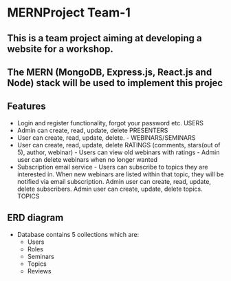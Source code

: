 # MERNProject Team-1
   ## This is a team project aiming at developing a website for a workshop.
   ## The MERN (MongoDB, Express.js, React.js and Node) stack will be used to implement this projec

 ## Features
   - Login and register functionality, forgot your password etc. USERS 
   - Admin can create, read, update, delete PRESENTERS 
   - User can create, read, update, delete. - WEBINARS/SEMINARS 
   - User can create, read, update, delete RATINGS (comments, stars(out of 5), author, webinar) - Users can view old webinars with ratings - Admin user can delete   webinars when no longer wanted 
   - Subscription email service - Users can subscribe to topics they are interested in. When new webinars are listed within that topic, they will be notified via email subscription. Admin user can create, read, update, delete subscribers. Admin user can create, update, delete topics. TOPICS 
## ERD diagram
  - Database contains 5 collections which are:
      - Users
      - Roles
      - Seminars
      - Topics
      - Reviews
